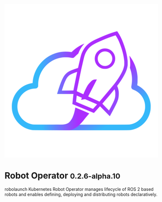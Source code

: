 

<!-- background image -->

![](https://raw.githubusercontent.com/robolaunch/trademark/main/logos/svg/rocket.svg)

# Robot Operator <small>0.2.6-alpha.10</small>

robolaunch Kubernetes Robot Operator manages lifecycle of ROS 2 based robots and enables defining, deploying and distributing robots declaratively.